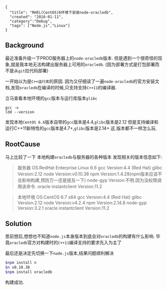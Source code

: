 ```metadata
{
  "title": "RHEL(CentOS)6环境下安装node-oracledb",
  "created": "2016-01-11",
  "category":"Debug",
  "tags": ["Node.js","Linux"]
}
```


## Background
最近准备升级一下PROD服务器上的`node-oracledb`版本.
但是遇到一个很奇怪的现象,就是我本地无法构建出服务器上可用的`oracledb`.
(因为部署方式是打包部署而不是从`git`拉代码部署)

一开始以为是`C++运行库`的原因.
因为又仔细读了一遍`node-oracledb`的官方安装文档,发现`oracledb`在编译的时候,只支持支持`C++11`的编译器.

立马查看本地环境的`gcc`版本与运行库版本`glibc`
```
gcc -v
ldd --version
```
发现本地`CentOS 6.6`版本自带的`gcc`版本是4.4,`glibc`版本是2.12
但是支持编译和运行C++11新特性的`gcc`版本是4.7+,`glibc`版本是2.14+
这.版本都不一样怎么玩.

## RootCause
马上比较了一下 本地构建`oracledb`与服务器的各种版本
发现相关的版本信息如下:

> 服务器
> OS:RedHat Enterprise Linux 6.6
> gcc Version:4.4 (Red Hat)
> glibc Version:2.12
> node Version:v0.10.38
> npm Version:1.4.28(npm版本应该不会影响构建,预防万一还是提及一下)
> node-gyp Version:不明.因为没权限调用该命令.
> oracle instantclient Version:11.2


> 本地环境
> OS:CentOS 6.7 x64
> gcc Version:4.4 (Red Hat)
> glibc Version:2.12
> node Version:v4.2.4
> npm Version:2.14.8
> node-gyp Version:3.2.1
> oracle instantclient Version:11.2



## Solution
思前想后,想想也不知道`node.js`本身版本到底会对`oracledb`的构建有什么影响.
毕竟`oracledb`官方对构建时的`C++11`编译支持的要求先入为主了

最后还是决定先切换一下`node.js`版本,结果问题顺利解决


```sh
$npm install n
$n v0.10.38
$npm install oracledb
```
构建成功.








